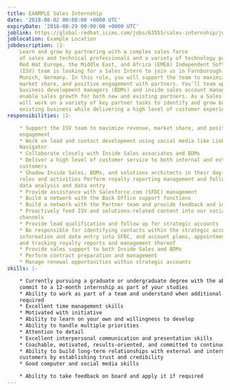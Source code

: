 ```yaml
---
title: EXAMPLE Sales Internship
date: '2018-08-02 00:00:00 +0000 UTC'
expiryDate: '2018-08-29 00:00:00 +0000 UTC'
joblink: https://global-redhat.icims.com/jobs/63555/sales-internship/job?hub=7
joblocation: Example Location
jobdescription: |2-
    Learn and grow by partnering with a complex sales force
    of sales and technical professionals and a variety of technology partners. The
    Red Hat Europe, the Middle East, and Africa (EMEA) Independent Software Vendor
    (ISV) team is looking for a Sales Intern to join us in Farnborough, U.K. or
    Munich, Germany. In this role, you will support the team to maximize revenue,
    market share, and positive engagement with partners. You'll team up with
    business development managers (BDMs) and inside sales account managers to
    enable sales growth for both new and existing partners. As a Sales Intern, you
    will work on a variety of key partner tasks to identify and grow both new and
    existing business while delivering a high level of customer experience.
responsibilities: |2-

    * Support the ISV team to maximize revenue, market share, and positive
    engagement
    * Work on lead and contact development using social media like LinkedIn Sales
    Navigator
    * Collaborate closely with Inside Sales associates and BDMs
    * Deliver a high level of customer service to both internal and external
    customers
    * Shadow Inside Sales, BDMs, and solutions architects in their day-to-day
    roles and activities Perform royalty reporting management and follow up and
    data analysis and data entry
    * Provide assistance with Salesforce.com (SFDC) management
    * Build a network with the Back Office support functions
    * Build a network with the Partner team and provide feedback and input
    * Proactively feed ISV and solutions-related content into our social media
    channels
    * Provide lead qualification and follow up for strategic accounts
    * Be responsible for identifying contacts within the strategic accounts,
    information and data entry into SFDC, and account plans, appointment setting,
    and tracking royalty reports and management thereof
    * Provide sales support to both Inside Sales and BDMs
    * Perform contract preparation and management
    * Manage renewal opportunities within strategic accounts
skills: |-

    * Currently pursuing a graduate or undergraduate degree with the ability to
    commit to a 12-month internship as part of your studies
    * Ability to work as part of a team and understand when additional input is
    required
    * Excellent time management skills
    * Motivated with initiative
    * Ability to learn on your own and willingness to develop
    * Ability to handle multiple priorities
    * Attention to detail
    * Excellent interpersonal communication and presentation skills
    * Coachable, motivated, results-oriented, and committed to continuous learning
    * Ability to build long-term relationships with external and internal
    customers by establishing trust and credibility
    * Good computer and social media skills

    * Ability to take feedback on board and apply it if required
---
```



